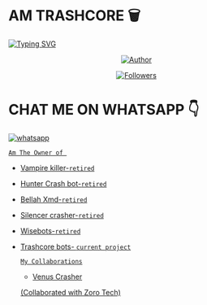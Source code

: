# AM TRASHCORE 🗑️ 

<a href="https://git.io/typing-svg"><img src="https://readme-typing-svg.demolab.com?font=Black+Ops+One&size=50&pause=1000&color=1BAFBAFF&center=true&width=910&height=100&lines=THANKS FOR FOLLOWING +ME-ON;MY+GITHUB+NEW+ACCOUNT;JOINED+14.10.2024" alt="Typing SVG" /></a>




<p align="center">
<a href="https://github.com/Tennor-modz"><img title="Author" src="https://files.catbox.moe/fg4yl8.jpg?style=for-the-badge&logo=github"></a>


  <p align="center">
<a href="https://github.com/Tennor-modz/followers"><img title="Followers" src="https://img.shields.io/github/followers/Tennor-modz?color=blue&style=flat-square"></a>

# CHAT ME ON WHATSAPP 👇    
<a aria-label="Join our chats" href="https://wa.me/254703726139?text=Hi!! `Trashcore boss` Sir, I need Your Help" target="_blank">
    <img alt="whatsapp" src="https://img.shields.io/badge/Giddy%20Tennor-25D366?style=for-the-badge&logo=whatsapp&logoColor=white" />
</p>


`Am The Owner of `

* Vampire killer-`retired`
* Hunter Crash bot-`retired`
* Bellah Xmd-`retired`
* Silencer crasher-`retired`
* Wisebots-`retired`
* Trashcore bots- `current project`


  `My Collaborations`
  * Venus Crasher
  
  (Collaborated with Zoro Tech)
